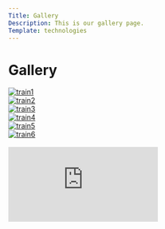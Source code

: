 ```yaml
---
Title: Gallery
Description: This is our gallery page.
Template: technologies
---
```


Gallery
==========================

<div class="tech-box">
    <a href="%base_url%/image/kmom05/train1.jpg" target="_blank" rel="noopener noreferrer">
        <picture>
            <source media="(min-width: 1200px)" srcset="%base_url%/image/kmom05/train1.jpg?w=400&h=300&crop-to-fit">
            <!-- <img src="%base_url%/image/kmom05/train1.jpg?w=667" alt="train1"> -->
            <img src="%base_url%/image/kmom05/train1.jpg?w=700&h=500&crop-to-fit&q=80" alt="train1">
        </picture>
    </a>
</div>

<div class="tech-box">
    <a href="%base_url%/image/kmom05/train2.jpg" target="_blank" rel="noopener noreferrer">
        <picture>
            <source media="(min-width: 1200px)" srcset="%base_url%/image/kmom05/train2.jpg?w=400&h=300&crop-to-fit">
            <!-- <img src="%base_url%/image/kmom05/train1.jpg?w=667" alt="train1"> -->
            <img src="%base_url%/image/kmom05/train2.jpg?w=700&h=500&crop-to-fit&q=80" alt="train2">
        </picture>
    </a>
</div>

<div class="tech-box">
    <a href="%base_url%/image/kmom05/train3.jpg" target="_blank" rel="noopener noreferrer">
        <picture>
            <source media="(min-width: 1200px)" srcset="%base_url%/image/kmom05/train3.jpg?w=400&h=300&crop-to-fit">
            <!-- <img src="%base_url%/image/kmom05/train1.jpg?w=667" alt="train1"> -->
            <img src="%base_url%/image/kmom05/train3.jpg?w=700&h=500&crop-to-fit&q=80" alt="train3">
        </picture>
    </a>
</div>

<div class="tech-box">
    <a href="%base_url%/image/kmom05/train4.jpg" target="_blank" rel="noopener noreferrer">
        <picture>
            <source media="(min-width: 1200px)" srcset="%base_url%/image/kmom05/train4.jpg?w=400&h=300&crop-to-fit&area=25,0,0,0">
            <!-- <img src="%base_url%/image/kmom05/train1.jpg?w=667" alt="train1"> -->
            <img src="%base_url%/image/kmom05/train4.jpg?w=700&h=500&crop-to-fit&q=80&area=25,0,0,0" alt="train4">
        </picture>
    </a>
</div>

<div class="tech-box">
    <a href="%base_url%/image/kmom05/train2.jpg" target="_blank" rel="noopener noreferrer">
        <picture>
            <source media="(min-width: 1200px)" srcset="%base_url%/image/kmom05/train5.jpg?w=400&h=300&crop-to-fit&area=30,15,0,0">
            <!-- <img src="%base_url%/image/kmom05/train1.jpg?w=667" alt="train1"> -->
            <img src="%base_url%/image/kmom05/train5.jpg?w=700&h=500&crop-to-fit&q=80&area=30,15,0,0" alt="train5">
        </picture>
    </a>
</div>

<div class="tech-box">
    <a href="%base_url%/image/kmom05/train2.jpg" target="_blank" rel="noopener noreferrer">
        <picture>
            <source media="(min-width: 1200px)" srcset="%base_url%/image/kmom05/train6.jpg?w=400&h=300&crop-to-fit">
            <!-- <img src="%base_url%/image/kmom05/train1.jpg?w=667" alt="train1"> -->
            <img src="%base_url%/image/kmom05/train6.jpg?w=700&h=500&crop-to-fit&q=80" alt="train6">
        </picture>
    </a>
</div>

<br>

<div class="embed-container">
    <iframe src="https://www.youtube.com/embed/sWOUi0PVTXw" frameborder="0" allowfullscreen title="Video of Anton aus tirol"></iframe>
</div>